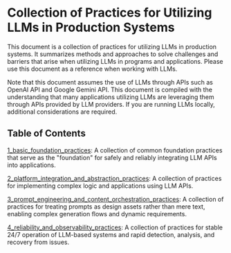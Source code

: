 # Collection of Practices for Utilizing LLMs in Production Systems

This document is a collection of practices for utilizing LLMs in production systems. It summarizes methods and approaches to solve challenges and barriers that arise when utilizing LLMs in programs and applications. Please use this document as a reference when working with LLMs.

Note that this document assumes the use of LLMs through APIs such as OpenAI API and Google Gemini API. This document is compiled with the understanding that many applications utilizing LLMs are leveraging them through APIs provided by LLM providers. If you are running LLMs locally, additional considerations are required.

## Table of Contents

[1_basic_foundation_practices](1_basic_foundation_practices): A collection of common foundation practices that serve as the "foundation" for safely and reliably integrating LLM APIs into applications.

[2_platform_integration_and_abstraction_practices](2_platform_integration_and_abstraction_practices): A collection of practices for implementing complex logic and applications using LLM APIs.

[3_prompt_engineering_and_content_orchestration_practices](3_prompt_engineering_and_content_orchestration_practices): A collection of practices for treating prompts as design assets rather than mere text, enabling complex generation flows and dynamic requirements.

[4_reliability_and_observability_practices](4_reliability_and_observability_practices): A collection of practices for stable 24/7 operation of LLM-based systems and rapid detection, analysis, and recovery from issues.
